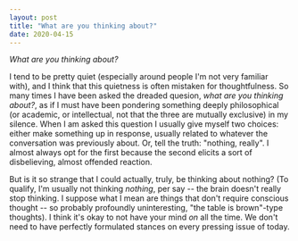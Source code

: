 ```yaml
---
layout: post
title: "What are you thinking about?"
date: 2020-04-15
---
```


*What are you thinking about?*

I tend to be pretty quiet (especially around people I'm not very familiar with), and I think that this quietness is often mistaken for thoughtfulness. So many times I have been asked the dreaded quesion, *what are you thinking about?*, as if I must have been pondering something deeply philosophical (or academic, or intellectual, not that the three are mutually exclusive) in my silence. When I am asked this question I usually give myself two choices: either make something up in response, usually related to whatever the conversation was previously about. Or, tell the truth: "nothing, really". I almost always opt for the first because the second elicits a sort of disbelieving, almost offended reaction. 

But is it so strange that I could actually, truly, be thinking about nothing? (To qualify, I'm usually not thinking *nothing*, per say -- the brain doesn't really stop thinking. I suppose what I mean are things that don't require conscious thought -- so probably  profoundly uninteresting, "the table is brown"-type thoughts). I think it's okay to not have your mind *on* all the time. We don't need to have perfectly formulated stances on every pressing issue of today. 
